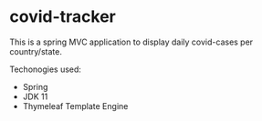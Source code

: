 # covid-tracker

This is a spring MVC application to display daily covid-cases per country/state.

Techonogies used:
- Spring
- JDK 11
- Thymeleaf Template Engine
